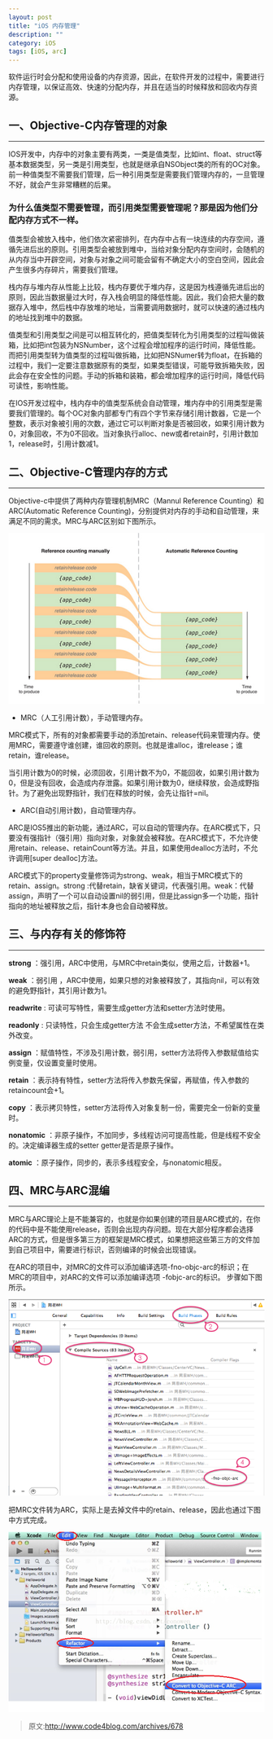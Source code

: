 ```yaml
---
layout: post
title: "iOS 内存管理" 
description: ""
category: iOS
tags: [iOS, arc]
---
```



软件运行时会分配和使用设备的内存资源，因此，在软件开发的过程中，需要进行内存管理，以保证高效、快速的分配内存，并且在适当的时候释放和回收内存资源。

## 一、Objective-C内存管理的对象
---

IOS开发中，内存中的对象主要有两类，一类是值类型，比如int、float、struct等基本数据类型，另一类是引用类型，也就是继承自NSObject类的所有的OC对象。前一种值类型不需要我们管理，后一种引用类型是需要我们管理内存的，一旦管理不好，就会产生非常糟糕的后果。

### 为什么值类型不需要管理，而引用类型需要管理呢？那是因为他们分配内存方式不一样。

值类型会被放入栈中，他们依次紧密排列，在内存中占有一块连续的内存空间，遵循先进后出的原则。引用类型会被放到堆中，当给对象分配内存空间时，会随机的从内存当中开辟空间，对象与对象之间可能会留有不确定大小的空白空间，因此会产生很多内存碎片，需要我们管理。

栈内存与堆内存从性能上比较，栈内存要优于堆内存，这是因为栈遵循先进后出的原则，因此当数据量过大时，存入栈会明显的降低性能。因此，我们会把大量的数据存入堆中，然后栈中存放堆的地址，当需要调用数据时，就可以快速的通过栈内的地址找到堆中的数据。

值类型和引用类型之间是可以相互转化的，把值类型转化为引用类型的过程叫做装箱，比如把int包装为NSNumber，这个过程会增加程序的运行时间，降低性能。而把引用类型转为值类型的过程叫做拆箱，比如把NSNumer转为float，在拆箱的过程中，我们一定要注意数据原有的类型，如果类型错误，可能导致拆箱失败，因此会存在安全性的问题。手动的拆箱和装箱，都会增加程序的运行时间，降低代码可读性，影响性能。

在IOS开发过程中，栈内存中的值类型系统会自动管理，堆内存中的引用类型是需要我们管理的。每个OC对象内部都专门有四个字节来存储引用计数器，它是一个整数，表示对象被引用的次数，通过它可以判断对象是否被回收，如果引用计数为0，对象回收，不为0不回收。当对象执行alloc、new或者retain时，引用计数加1，release时，引用计数减1。

## 二、Objective-C管理内存的方式
---

Objective-c中提供了两种内存管理机制MRC（Mannul Reference Counting）和ARC(Automatic Reference Counting)，分别提供对内存的手动和自动管理，来满足不同的需求。MRC与ARC区别如下图所示。

![memory-1](/assets/img/ios/memory-1.png)

* MRC（人工引用计数），手动管理内存。

MRC模式下，所有的对象都需要手动的添加retain、release代码来管理内存。使用MRC，需要遵守谁创建，谁回收的原则。也就是谁alloc，谁release；谁retain，谁release。

当引用计数为0的时候，必须回收，引用计数不为0，不能回收，如果引用计数为0，但是没有回收，会造成内存泄露。如果引用计数为0，继续释放，会造成野指针。为了避免出现野指针，我们在释放的时候，会先让指针=nil。

* ARC(自动引用计数)，自动管理内存。

ARC是IOS5推出的新功能，通过ARC，可以自动的管理内存。在ARC模式下，只要没有强指针（强引用）指向对象，对象就会被释放。在ARC模式下，不允许使用retain、release、retainCount等方法。并且，如果使用dealloc方法时，不允许调用[super dealloc]方法。

ARC模式下的property变量修饰词为strong、weak，相当于MRC模式下的retain、assign。strong :代替retain，缺省关键词，代表强引用。weak：代替assign，声明了一个可以自动设置nil的弱引用，但是比assign多一个功能，指针指向的地址被释放之后，指针本身也会自动被释放。

## 三、与内存有关的修饰符
---

**strong** ：强引用，ARC中使用，与MRC中retain类似，使用之后，计数器+1。

**weak** ：弱引用 ，ARC中使用，如果只想的对象被释放了，其指向nil，可以有效的避免野指针，其引用计数为1。

**readwrite** : 可读可写特性，需要生成getter方法和setter方法时使用。

**readonly** : 只读特性，只会生成getter方法 不会生成setter方法，不希望属性在类外改变。

**assign** ：赋值特性，不涉及引用计数，弱引用，setter方法将传入参数赋值给实例变量，仅设置变量时使用。

**retain** ：表示持有特性，setter方法将传入参数先保留，再赋值，传入参数的retaincount会+1。

**copy** ：表示拷贝特性，setter方法将传入对象复制一份，需要完全一份新的变量时。

**nonatomic** ：非原子操作，不加同步，多线程访问可提高性能，但是线程不安全的。决定编译器生成的setter getter是否是原子操作。

**atomic** ：原子操作，同步的，表示多线程安全，与nonatomic相反。

## 四、MRC与ARC混编
---

MRC与ARC理论上是不能兼容的，也就是你如果创建的项目是ARC模式的，在你的代码中是不能使用release，否则会出现内存问题。现在大部分程序都会选择ARC的方式，但是很多第三方的框架是MRC模式，如果想把这些第三方的文件加到自己项目中，需要进行标识，否则编译的时候会出现错误。

在ARC的项目中，对MRC的文件可以添加编译选项-fno-objc-arc的标识；在MRC的项目中，对ARC的文件可以添加编译选项 -fobjc-arc的标识。 步骤如下图所示。

![memory-2](/assets/img/ios/memory-2.png)

把MRC文件转为ARC，实际上是去掉文件中的retain、release，因此也通过下图中方式完成。

![memory-3](/assets/img/ios/memory-3.png)

> 原文:<http://www.code4blog.com/archives/678>
